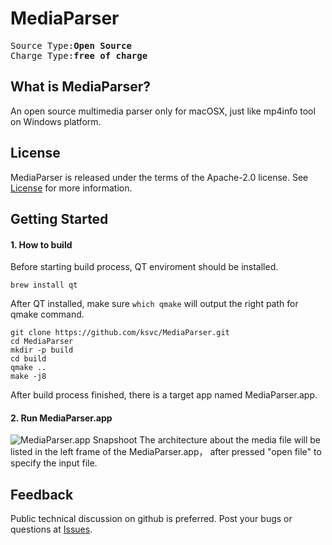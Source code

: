 MediaParser
===========

<pre>Source Type:<b>Open Source</b>
Charge Type:<b>free of charge</b></pre>

What is MediaParser?
----------------

An open source multimedia parser only for macOSX, just like mp4info tool on Windows platform.

License
----------------
MediaParser is released under the terms of the Apache-2.0 license. See [License](LICENSE) for more information.

Getting Started
----------------
#### 1. How to build
Before starting build process, QT enviroment should be installed.
```
brew install qt
```
After QT installed, make sure `which qmake` will output the right path for qmake command.

```
git clone https://github.com/ksvc/MediaParser.git
cd MediaParser
mkdir -p build
cd build
qmake ..
make -j8
```
After build process finished, there is a target app named MediaParser.app.

#### 2. Run MediaParser.app
![MediaParser.app Snapshoot](https://raw.githubusercontent.com/wiki/ksvc/MediaParser/images/snapshot.png)
The architecture about the media file will be listed in the left frame of the MediaParser.app， after pressed "open file" to specify the input file.

Feedback
----------------
Public technical discussion on github is preferred. Post your bugs or questions at [Issues](https://github.com/ksvc/MediaParser/issues).

